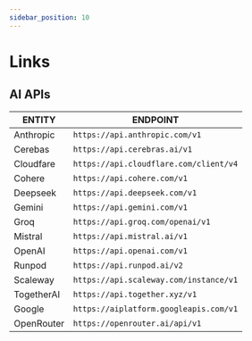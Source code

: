 ```yaml
---
sidebar_position: 10
---
```

# Links

## AI APIs
| ENTITY | ENDPOINT |
| ------------- | ------------- |
| Anthropic | ```https://api.anthropic.com/v1``` |
| Cerebas | ```https://api.cerebras.ai/v1``` |
| Cloudfare | ```https://api.cloudflare.com/client/v4``` |
| Cohere | ```https://api.cohere.com/v1``` |
| Deepseek | ```https://api.deepseek.com/v1``` |
| Gemini | ```https://api.gemini.com/v1``` |
| Groq | ```https://api.groq.com/openai/v1``` |
| Mistral | ```https://api.mistral.ai/v1``` |
| OpenAI | ```https://api.openai.com/v1``` |
| Runpod | ```https://api.runpod.ai/v2``` |
| Scaleway | ```https://api.scaleway.com/instance/v1``` |
| TogetherAI | ```https://api.together.xyz/v1``` |
| Google | ```https://aiplatform.googleapis.com/v1``` |
| OpenRouter | ```https://openrouter.ai/api/v1``` |